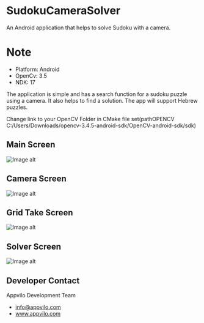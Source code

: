 # SudokuCameraSolver
An Android application that helps to solve Sudoku with a camera.

# Note
* Platform: Android 
* OpenCv: 3.5
* NDK: 17

The application is simple and has a search function for a sudoku puzzle using a camera. It also helps to find a solution.
The app will support Hebrew puzzles.

Change link to your OpenCV Folder in CMake file
set(pathOPENCV C:/Users/Downloads/opencv-3.4.5-android-sdk/OpenCV-android-sdk/sdk)

## Main Screen
![Image alt](https://github.com/appvilo/SudokuCameraSolver/blob/master/picture/main.png)
## Camera Screen
![Image alt](https://github.com/appvilo/SudokuCameraSolver/blob/master/picture/camera.png)
## Grid Take Screen
![Image alt](https://github.com/appvilo/SudokuCameraSolver/blob/master/picture/grid_take.png)
## Solver Screen
![Image alt](https://github.com/appvilo/SudokuCameraSolver/blob/master/picture/solver.png)

## Developer Contact
Appvilo Development Team

* info@appvilo.com
* www.appvilo.com
